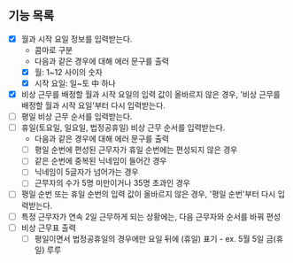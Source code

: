 ## 기능 목록
- [x] 월과 시작 요일 정보를 입력받는다.
  - 콤마로 구분
  - 다음과 같은 경우에 대해 에러 문구를 출력
  - [x] 월: 1~12 사이의 숫자
  - [x] 시작 요일: 일~토 中 하나
- [x] 비상 근무를 배정할 월과 시작 요일의 입력 값이 올바르지 않은 경우, '비상 근무를 배정할 월과 시작 요일'부터 다시 입력받는다.
- [ ] 평일 비상 근무 순서를 입력받는다.
- [ ] 휴일(토요일, 일요일, 법정공휴일) 비상 근무 순서를 입력받는다.
  - 다음과 같은 경우에 대해 에러 문구를 출력
  - [ ] 평일 순번에 편성된 근무자가 휴일 순번에는 편성되지 않은 경우
  - [ ] 같은 순번에 중복된 닉네임이 들어간 경우
  - [ ] 닉네임이 5글자가 넘어가는 경우
  - [ ] 근무자의 수가 5명 미만이거나 35명 초과인 경우
- [ ] 평일 순번 또는 휴일 순번의 입력 값이 올바르지 않은 경우, '평일 순번'부터 다시 입력받는다.
- [ ] 특정 근무자가 연속 2일 근무하게 되는 상황에는, 다음 근무자와 순서를 바꿔 편성
- [ ] 비상 근무표 출력
  - [ ] 평일이면서 법정공휴일의 경우에만 요일 뒤에 (휴일) 표기 - ex. 5월 5일 금(휴일) 루루